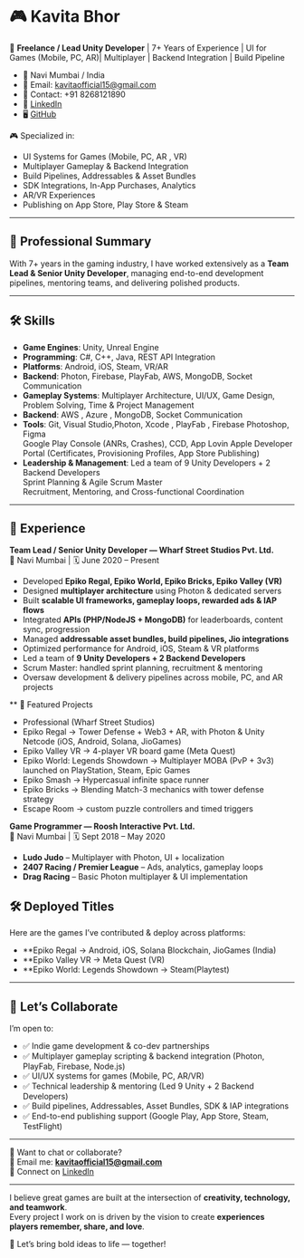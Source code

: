 # 🎮 Kavita Bhor

🚀 **Freelance / Lead Unity Developer** | 7+ Years of Experience | UI for Games (Mobile, PC, AR)| Multiplayer | Backend Integration | Build Pipeline
- 📍 Navi Mumbai / India
- 📧 Email: kavitaofficial15@gmail.com  
- 📱 Contact: +91 8268121890  
- 💼 [LinkedIn](https://in.linkedin.com/in/kavita-bhor-2b9832153)  
- 🖥️ [GitHub](https://github.com/kavita-gamedev) 

🎮 Specialized in:  
- UI Systems for Games (Mobile, PC, AR , VR)  
- Multiplayer Gameplay & Backend Integration  
- Build Pipelines, Addressables & Asset Bundles  
- SDK Integrations, In-App Purchases, Analytics  
- AR/VR Experiences  
- Publishing on App Store, Play Store & Steam  

---

## 💼 Professional Summary  
With 7+ years in the gaming industry, I have worked extensively as a **Team Lead & Senior Unity Developer**, managing end-to-end development pipelines, mentoring teams, and delivering polished products.  

---

## 🛠 Skills  
- **Game Engines**: Unity, Unreal Engine
- **Programming**: C#, C++, Java, REST API Integration
- **Platforms**: Android, iOS, Steam, VR/AR  
- **Backend**: Photon, Firebase, PlayFab, AWS, MongoDB, Socket Communication  
- **Gameplay Systems**: Multiplayer Architecture, UI/UX, Game Design, Problem Solving, Time & Project Management
- **Backend**: AWS , Azure , MongoDB, Socket Communication
- **Tools**: 
  Git, Visual Studio,Photon, Xcode , PlayFab , Firebase
  Photoshop, Figma  
  Google Play Console (ANRs, Crashes), CCD, App Lovin
  Apple Developer Portal (Certificates, Provisioning Profiles, App Store Publishing)
- **Leadership & Management**:
  Led a team of 9 Unity Developers + 2 Backend Developers  
  Sprint Planning & Agile Scrum Master  
  Recruitment, Mentoring, and Cross-functional Coordination

---

## 💼 Experience  
**Team Lead / Senior Unity Developer — Wharf Street Studios Pvt. Ltd.**  
📍 Navi Mumbai | 🗓 June 2020 – Present
- Developed **Epiko Regal, Epiko World, Epiko Bricks, Epiko Valley (VR)**  
- Designed **multiplayer architecture** using Photon & dedicated servers  
- Built **scalable UI frameworks, gameplay loops, rewarded ads & IAP flows**  
- Integrated **APIs (PHP/NodeJS + MongoDB)** for leaderboards, content sync, progression  
- Managed **addressable asset bundles, build pipelines, Jio integrations**  
- Optimized performance for Android, iOS, Steam & VR platforms  
- Led a team of **9 Unity Developers + 2 Backend Developers**
- Scrum Master: handled sprint planning, recruitment & mentoring  
- Oversaw development & delivery pipelines across mobile, PC, and AR projects

 ** 🎯 Featured Projects
- Professional (Wharf Street Studios)
- Epiko Regal → Tower Defense + Web3 + AR, with Photon & Unity Netcode (iOS, Android, Solana, JioGames)
- Epiko Valley VR → 4-player VR board game (Meta Quest)
- Epiko World: Legends Showdown → Multiplayer MOBA (PvP + 3v3) launched on PlayStation, Steam, Epic Games
- Epiko Smash → Hypercasual infinite space runner
- Epiko Bricks → Blending Match-3 mechanics with tower defense strategy
- Escape Room → custom puzzle controllers and timed triggers

**Game Programmer — Roosh Interactive Pvt. Ltd.**  
📍 Navi Mumbai | 🗓 Sept 2018 – May 2020  
- **Ludo Judo** – Multiplayer with Photon, UI + localization  
- **2407 Racing / Premier League** – Ads, analytics, gameplay loops  
- **Drag Racing** – Basic Photon multiplayer & UI implementation  

## 🛠 Deployed Titles
Here are the games I’ve contributed & deploy across platforms:
- **Epiko Regal → Android, iOS, Solana Blockchain, JioGames (India)
- **Epiko Valley VR → Meta Quest (VR)
- **Epiko World: Legends Showdown → Steam(Playtest)
---

## 🤝 Let’s Collaborate  
I’m open to:  
- ✅ Indie game development & co-dev partnerships  
- ✅ Multiplayer gameplay scripting & backend integration (Photon, PlayFab, Firebase, Node.js)  
- ✅ UI/UX systems for games (Mobile, PC, AR/VR)  
- ✅ Technical leadership & mentoring (Led 9 Unity + 2 Backend Developers)  
- ✅ Build pipelines, Addressables, Asset Bundles, SDK & IAP integrations  
- ✅ End-to-end publishing support (Google Play, App Store, Steam, TestFlight)

---

💬 Want to chat or collaborate?  
📧 Email me: **kavitaofficial15@gmail.com**  
🔗 Connect on [LinkedIn](https://www.linkedin.com/in/kavita-bhor-2b9832153)  

---

I believe great games are built at the intersection of **creativity, technology, and teamwork**.  
Every project I work on is driven by the vision to create **experiences players remember, share, and love**.  

🚀 Let’s bring bold ideas to life — together!  
